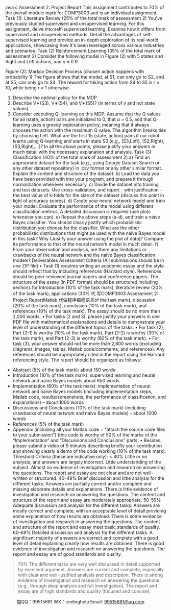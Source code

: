 java c
Assessment 2: Project Report
This assignment contributes to 70% of the overall module mark for COMP3003 and is an individual assignment.
Task (1): Literature Review (25% of the total mark of assessment 2)
You've previously studied supervised and unsupervised learning. For this assignment, delve into self-supervised learning. Examine how it differs from supervised and unsupervised methods. Detail the advantages of self-supervised learning and provide an in-depth exploration of its real-world applications, showcasing how it's been leveraged across various industries and scenarios.
Task (2) Reinforcement Learning (35% of the total mark of assessment 2)
Consider the following model in Figure (2) with 5 states and Right and Left actions, and γ = 0.9.

Figure (2): Markov Decision Process (chosen action happens with probability 1)
The figure shows that the model, at S1, can only go to S2, and at S5, can only go to S4. The reward for taking action from S4 to S5 is r = 10, while being r = 1 otherwise.
1. Describe the optimal policy for the MDP.
2. Describe V∗(S3), V∗(S4), and V∗(S5)? (in terms of γ and not state values).
3. Consider executing Q-learning on this MDP. Assume that the Q values for all (state, action) pairs are initialized to 0, that α = 0.5, and that Q-learning uses a greedy exploration policy, meaning that it always chooses the action with the maximum Q value. The algorithm breaks ties by choosing Left. What are the first 15 (state, action) pairs if our robot learns using Q-learning and starts in state S3 (e.g., (S3,Left), (S2,Right), (S3,Right),...)?
In all the above points, please justify your answers in much detail with the necessary explanation and analysis.
Task (3): Classification (40% of the total mark of assessment 2)
a) Find an appropriate dataset for the task (e.g., using Google Dataset Search or any other dataset repository) in .csv format or any other similar format. Explain the content and structure of the dataset.
b) Load the data you have been provided with into your program, and prepare it through normalization whenever necessary.
c) Divide the dataset into training and test datasets. Use cross-validation, and report - with justification - the best value of k-folds for the size of the dataset (discuss this point in light of accuracy scores).
d) Create your neural network model and train your model. Evaluate the performance of the model using different classification metrics. A detailed discussion is required (use plots whenever you can).
e) Repeat the above steps (a-d), and train a naïve Bayes classifier. You should clearly justify which probabilistic distribution you choose for the classifier. What are the other probabilistic distributions that might be used with the naïve Bayes model in this task? Why (Justify your answer using the plot of data)? Compare its performance to that of the neural network model in much detail.
f) From your observation and analysis, are there any limitations or drawbacks of the neural network and the naïve Bayes classification models?
Deliverables  Assessment Criteria (All submissions should be in one ZIP file)
• Task (1) requires writing an academic essay and the style. should reflect that by including references (Harvard style). References should be peer-reviewed journal papers and conference papers. The structure of the essay (in PDF format) should be structured including sections for Introduction (10% of the task mark), literature review (20% of the task mark), applications (30% 代 写COMP3003 Assessment 2: Project ReportMatlab
代做程序编程语言of the task mark), discussion (20% of the task mark), conclusion (10% of the task mark), and references (10% of the task mark). The essay should be no more than 2,000 words.
• For tasks (2 and 3), please justify your answers in one PDF file with mathematical explanations and details to demonstrate your level of understanding of the different topics of the tasks.
• For task (2), Part (2-1) is worthy (10% of the task mark), Part (2-2) is worthy (30% of the task mark), and Part (2-3) is worthy (60% of the task mark).
• For task (3), your answer should not be more than 2,800 words (excluding diagrams, images, tables, Matlab code/comments, and references). Any references should be appropriately cited in the report using the Harvard referencing style. The report should be organized as follows:
- Abstract (5% of the task mark): about 150 words
- Introduction (10% of the task mark): supervised learning and neural network and naïve Bayes models about 650 words
- Implementation (60% of the task mark): implementation of neural network and naïve Bayes models (including implementation steps, Matlab code, results/screenshots, the performance of classification, and explanations) – about 1000 words
- Discussions and Conclusions (10% of the task mark) (including drawbacks of neural network and naïve Bayes models) – about 1000 words
- References (5% of the task mark)
- Appendix (including all your Matlab code + “attach the source code files to your submission”) (this code is worthy of 50% of the marks of the “Implementation” and “Discussions and Conclusions” parts.
• Besides, please submit a video of 5 minutes describing briefly your contribution and showing clearly a demo of the code working (10% of the task mark).
Threshold Criteria (these are indicative only):
< 40% Little or no analysis, and answers are largely incorrect. Little understanding of the subject. Almost no evidence of investigation and research on answering the questions. The report and essay are not clear and are not well-written or structured.
40–49% Brief discussion and little analysis for the different tasks. Answers are partially correct and/or complete and missing elaborate details and explanations. There is little evidence of investigation and research on answering the questions. The content and structure of the report and essay are moderately appropriate.
50–59% Adequate discussion and analysis for the different tasks. Answers are mostly correct and complete, with an acceptable level of detail providing some explanation of how results are obtained. There is some evidence of investigation and research in answering the questions. The content and structure of the report and essay meet basic standards of quality.
60–69% Detailed discussion and analysis for the different tasks. A significant majority of answers are correct and complete with a good level of detail explaining clearly how results are obtained. There is good evidence of investigation and research on answering the questions. The report and essay are of good standards and quality.
> 70% The different tasks are very well discussed in detail supported by excellent argument. Answers are correct and complete, especially with clear and well-justified analysis and description. There is strong evidence of investigation and research on answering the questions (e.g., through deep analysis and full investigation). The report and essay are of high standards and quality (focused and concise).





         
加QQ：99515681  WX：codinghelp  Email: 99515681@qq.com
